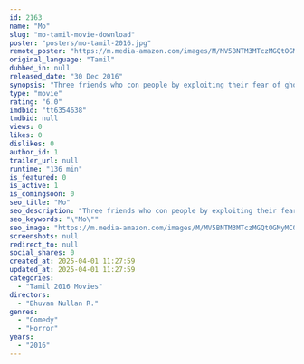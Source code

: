 ```yaml
---
id: 2163
name: "Mo"
slug: "mo-tamil-movie-download"
poster: "posters/mo-tamil-2016.jpg"
remote_poster: "https://m.media-amazon.com/images/M/MV5BNTM3MTczMGQtOGMyMC00YmE4LWE0ZDItYTI4MGE1NGEzYTZiXkEyXkFqcGdeQXVyMTEzNzg0Mjkx._V1_SX300.jpg"
original_language: "Tamil"
dubbed_in: null
released_date: "30 Dec 2016"
synopsis: "Three friends who con people by exploiting their fear of ghosts are hired by a man to scare his business rival. However, things change after the three encounter a real ghost."
type: "movie"
rating: "6.0"
imdbid: "tt6354638"
tmdbid: null
views: 0
likes: 0
dislikes: 0
author_id: 1
trailer_url: null
runtime: "136 min"
is_featured: 0
is_active: 1
is_comingsoon: 0
seo_title: "Mo"
seo_description: "Three friends who con people by exploiting their fear of ghosts are hired by a man to scare his business rival. However, things change after the three encounter a real ghost."
seo_keywords: "\"Mo\""
seo_image: "https://m.media-amazon.com/images/M/MV5BNTM3MTczMGQtOGMyMC00YmE4LWE0ZDItYTI4MGE1NGEzYTZiXkEyXkFqcGdeQXVyMTEzNzg0Mjkx._V1_SX300.jpg"
screenshots: null
redirect_to: null
social_shares: 0
created_at: 2025-04-01 11:27:59
updated_at: 2025-04-01 11:27:59
categories:
  - "Tamil 2016 Movies"
directors:
  - "Bhuvan Nullan R."
genres:
  - "Comedy"
  - "Horror"
years:
  - "2016"
---
```

